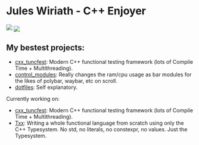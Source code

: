 # Jules Wiriath - C++ Enjoyer

![](https://komarev.com/ghpvc/?username=Aaalibaba42&color=7a5ccc&style=pixel)
<a href="https://github.com/anuraghazra/github-readme-stats" target="blank">
   <img align="center" src="https://github-readme-stats-beta-indol-38.vercel.app/api/top-langs?username=Aaalibaba42&show_icons=true&locale=en&theme=midnight-purple&count_private=true&hide=qml,cmake,css&layout=compact" />
</a>

## My bestest projects:

- [cxx_tuncfest](https://github.com/Aaalibaba42/cxx_tuncfest): Modern C++
  functional testing framework (lots of Compile Time + Multithreading).
- [control_modules](https://github.com/Aaalibaba42/control_modules): Really
  changes the ram/cpu usage as bar modules for the likes of polybar, waybar, etc
  on scroll.
- [dotfiles](https://github.com/Aaalibaba42/dotfiles): Self explanatory.

Currently working on:
- [cxx_tuncfest](https://github.com/Aaalibaba42/cxx_tuncfest): Modern C++
  functional testing framework (lots of Compile Time + Multithreading).
- [Txx](https://github.com/Aaalibaba42/Txx): Writing a whole functional language
  from scratch using only the C++ Typesystem. No std, no literals, no constexpr,
  no values. Just the Typesystem.
